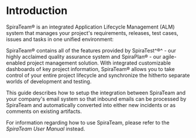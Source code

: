 # Introduction

SpiraTeam® is an integrated Application Lifecycle Management (ALM)
system that manages your project\'s requirements, releases, test cases,
issues and tasks in one unified environment:

SpiraTeam® contains all of the features provided by SpiraTest^®^ - our
highly acclaimed quality assurance system and SpiraPlan® - our
agile-enabled project management solution. With integrated customizable
dashboards of key project information, SpiraTeam® allows you to take
control of your entire project lifecycle and synchronize the hitherto
separate worlds of development and testing.

This guide describes how to setup the integration between SpiraTeam and
your company's email system so that inbound emails can be processed by
SpiraTeam and automatically converted into either new incidents or as
comments on existing artifacts.

For information regarding how to use SpiraTeam, please refer to the
*SpiraTeam User Manual* instead.

